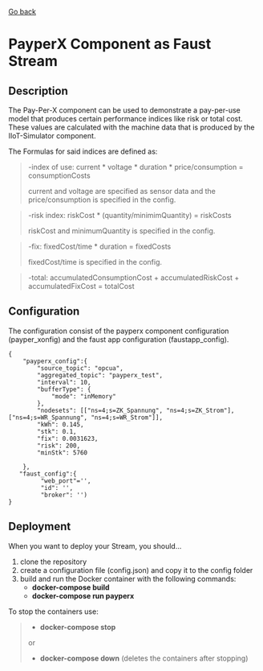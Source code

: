 [Go back](../../README.md#components)

# PayperX Component as Faust Stream

## Description

The Pay-Per-X component can be used to demonstrate a pay-per-use model that produces certain performance indices like 
risk or total cost. These values are calculated with the machine data that is produced by the IIoT-Simulator component.

The Formulas for said indices are defined as:

> -index of use: current * voltage * duration * price/consumption = consumptionCosts
> 
> current and voltage are specified as sensor data and the price/consumption is specified in the config.

> -risk index: riskCost * (quantity/minimimQuantity) = riskCosts
>
> riskCost and minimumQuantity is specified in the config.

> -fix: fixedCost/time * duration = fixedCosts
> 
> fixedCost/time is specified in the config.

> -total: accumulatedConsumptionCost + accumulatedRiskCost + accumulatedFixCost = totalCost

## Configuration
The configuration consist of the payperx component configuration (payper_xonfig) and the faust app configuration (faustapp_config). 

```
{
	"payperx_config":{
        "source_topic": "opcua",
        "aggregated_topic": "payperx_test",
        "interval": 10,
        "bufferType": {
            "mode": "inMemory"
        },
        "nodesets": [["ns=4;s=ZK_Spannung", "ns=4;s=ZK_Strom"], ["ns=4;s=WR_Spannung", "ns=4;s=WR_Strom"]],
        "kWh": 0.145,
        "stk": 0.1,
        "fix": 0.0031623,
        "risk": 200,
        "minStk": 5760

    },
   "faust_config":{
         "web_port"='',
         "id": '',
         "broker": '')
}
```

## Deployment
When you want to deploy your Stream, you should...

1. clone the repository
2. create a configuration file (config.json) and copy it to the config folder
3. build and run the Docker container with the following commands:
   - **docker-compose build**
   - **docker-compose run payperx**

To stop the containers use:
> - **docker-compose stop**
>
> or
> - **docker-compose down** (deletes the containers after stopping)
  

